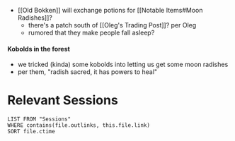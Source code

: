- [[Old Bokken]] will exchange potions for [[Notable Items#Moon Radishes]]?
	- there's a patch south of [[Oleg's Trading Post]]? per Oleg
	- rumored that they make people fall asleep?

#### Kobolds in the forest
- we tricked (kinda) some kobolds into letting us get some moon radishes
- per them, "radish sacred, it has powers to heal"

# Relevant Sessions
```dataview
LIST FROM "Sessions"
WHERE contains(file.outlinks, this.file.link)
SORT file.ctime
```